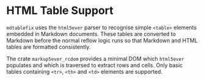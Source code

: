 # HTML Table Support

`mdtablefix` uses the `html5ever` parser to recognise simple `<table>` elements
embedded in Markdown documents. These tables are converted to Markdown before the
normal reflow logic runs so that Markdown and HTML tables are formatted
consistently.

The crate `markup5ever_rcdom` provides a minimal DOM which `html5ever` populates
and which is traversed to extract rows and cells. Only basic tables containing
`<tr>`, `<th>` and `<td>` elements are supported.
